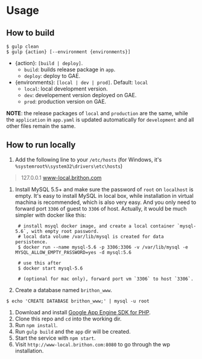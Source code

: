 # Usage

## How to build
```shell
$ gulp clean
$ gulp {action} [--environment {environments}]
```

* {action}:  `[build | deploy]`.
  + `build`: builds release package in `app`.
  + `deploy`: deploy to GAE.
* {environments}: `[local | dev | prod]`. Default: `local`
  + `local`: local development version.
  + `dev`: developement version deployed on GAE.
  + `prod`: production version on GAE.

**NOTE**: the release packages of `local` and `production` are the same, while the `application` in `app.yaml` is updated automatically for `development` and all other files remain the same.

## How to run locally
1. Add the following line to your `/etc/hosts` (for Windows, it's `%systemroot%\system32\drivers\etc\hosts`)

  > 127.0.0.1 www-local.brithon.com
1. Install MySQL 5.5+ and make sure the password of `root` on `localhost` is empty.
   It's easy to install MySQL in local box, while installation in virtual machina is recommended, which is also very easy. And you only need to forward port `3306` of guest to `3306` of host. Actually, it would be much simpler with docker like this:

   ```shell
    # install msyql docker image, and create a local container `mysql-5.6`, with empty root password.
    # local data volume /var/lib/mysql is created for data persistence.
    $ docker run --name mysql-5.6 -p 3306:3306 -v /var/lib/mysql -e MYSQL_ALLOW_EMPTY_PASSWORD=yes -d mysql:5.6

    # use this after
    $ docker start mysql-5.6

    # (optional for mac only), forward port vm `3306` to host `3306`. 
   ```
1. Create a database named `brithon_www`.

  ```shell
$ echo 'CREATE DATABASE brithon_www;' | mysql -u root
  ```
1. Download and install [Google App Engine SDK for PHP](https://cloud.google.com/appengine/downloads).
1. Clone this repo and `cd` into the working dir.
1. Run `npm install`.
1. Run `gulp build` and the `app` dir will be created.
1. Start the service with `npm start`.
1. Visit `http://www-local.brithon.com:8080` to go through the wp installation.
